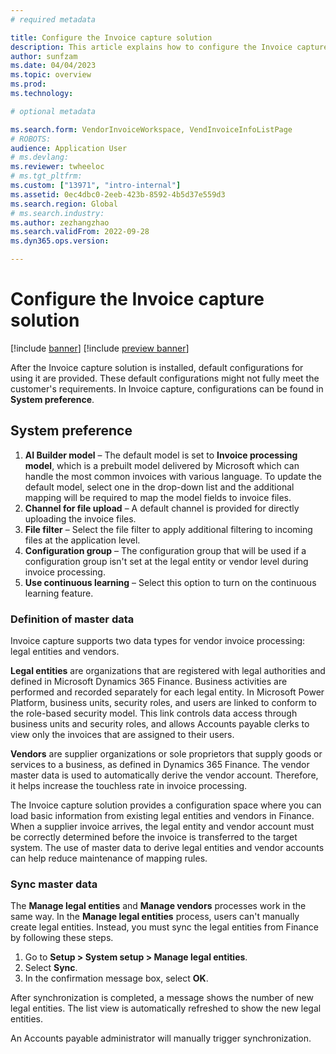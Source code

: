 ```yaml
---
# required metadata

title: Configure the Invoice capture solution
description: This article explains how to configure the Invoice capture solution.
author: sunfzam
ms.date: 04/04/2023
ms.topic: overview
ms.prod: 
ms.technology: 

# optional metadata

ms.search.form: VendorInvoiceWorkspace, VendInvoiceInfoListPage
# ROBOTS: 
audience: Application User
# ms.devlang: 
ms.reviewer: twheeloc
# ms.tgt_pltfrm: 
ms.custom: ["13971", "intro-internal"]
ms.assetid: 0ec4dbc0-2eeb-423b-8592-4b5d37e559d3
ms.search.region: Global
# ms.search.industry: 
ms.author: zezhangzhao
ms.search.validFrom: 2022-09-28
ms.dyn365.ops.version: 

---
```


# Configure the Invoice capture solution

[!include [banner](../includes/banner.md)]
[!include [preview banner](../includes/preview-banner.md)]

After the Invoice capture solution is installed, default configurations for using it are provided. These default configurations might not fully meet the customer's requirements. In Invoice capture, configurations can be found in **System preference**.

## System preference

1. **AI Builder model** – The default model is set to **Invoice processing model**, which is a prebuilt model delivered by Microsoft which can handle the most common invoices with various language. To update the default model, select one in the drop-down list and the additional mapping will be required to map the model fields to invoice files. 
2. **Channel for file upload** – A default channel is provided for directly uploading the invoice files.
3. **File filter** – Select the file filter to apply additional filtering to incoming files at the application level.
4. **Configuration group** – The configuration group that will be used if a configuration group isn't set at the legal entity or vendor level during invoice processing.
5. **Use continuous learning** – Select this option to turn on the continuous learning feature.

### Definition of master data

Invoice capture supports two data types for vendor invoice processing: legal entities and vendors.

**Legal entities** are organizations that are registered with legal authorities and defined in Microsoft Dynamics 365 Finance. Business activities are performed and recorded separately for each legal entity. In Microsoft Power Platform, business units, security roles, and users are linked to conform to the role-based security model. This link controls data access through business units and security roles, and allows Accounts payable clerks to view only the invoices that are assigned to their users.

**Vendors** are supplier organizations or sole proprietors that supply goods or services to a business, as defined in Dynamics 365 Finance. The vendor master data is used to automatically derive the vendor account. Therefore, it helps increase the touchless rate in invoice processing.

The Invoice capture solution provides a configuration space where you can load basic information from existing legal entities and vendors in Finance. When a supplier invoice arrives, the legal entity and vendor account must be correctly determined before the invoice is transferred to the target system. The use of master data to derive legal entities and vendor accounts can help reduce maintenance of mapping rules.

### Sync master data

The **Manage legal entities** and **Manage vendors** processes work in the same way. In the **Manage legal entities** process, users can't manually create legal entities. Instead, you must sync the legal entities from Finance by following these steps.

1. Go to **Setup \> System setup \> Manage legal entities**.
2. Select **Sync**.
3. In the confirmation message box, select **OK**.

After synchronization is completed, a message shows the number of new legal entities. The list view is automatically refreshed to show the new legal entities.

An Accounts payable administrator will manually trigger synchronization.
